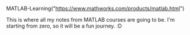 MATLAB-Learning("https://www.mathworks.com/products/matlab.html")

This is where all my notes from MATLAB courses are going to be. I'm starting from zero, so it will be a fun journey. :D

